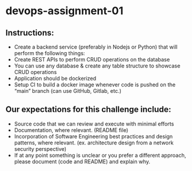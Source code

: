 # devops-assignment-01

## Instructions:
- Create a backend service (preferably in Nodejs or Python) that will perform the following things:
- Create REST APIs to perform CRUD operations on the database
- You can use any database & create any table structure to showcase CRUD operations
- Application should be dockerized
- Setup CI to build a docker image whenever code is pushed on the “main” branch (can use GitHub, Gitlab, etc.)

## Our expectations for this challenge include:
- Source code that we can review and execute with minimal efforts
- Documentation, where relevant. (README file)
- Incorporation of Software Engineering best practices and design patterns, where relevant. (ex. architecture design from a network security perspective)
- If at any point something is unclear or you prefer a different approach, please document (code and README) and explain why.
